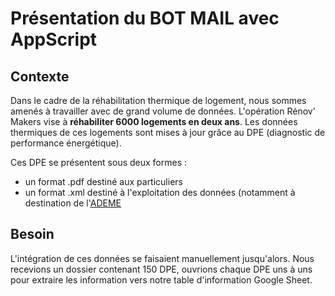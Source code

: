 # Présentation du BOT MAIL avec AppScript
## Contexte
Dans le cadre de la réhabilitation thermique de logement, nous sommes amenés à travailler avec de grand volume de données.
L'opération Rénov' Makers vise à **réhabiliter 6000 logements en deux ans**. Les données thermiques de ces logements sont mises à jour grâce au DPE (diagnostic de performance énergétique). 

Ces DPE se présentent sous deux formes :
- un format .pdf destiné aux particuliers
- un format .xml destiné à l'exploitation des données (notamment à destination de l'[ADEME](https://observatoire-dpe-audit.ademe.fr/accueil)

## Besoin
L'intégration de ces données se faisaient manuellement jusqu'alors. Nous recevions un dossier contenant 150 DPE, ouvrions chaque DPE uns à uns pour extraire les information vers notre table d'information Google Sheet.



